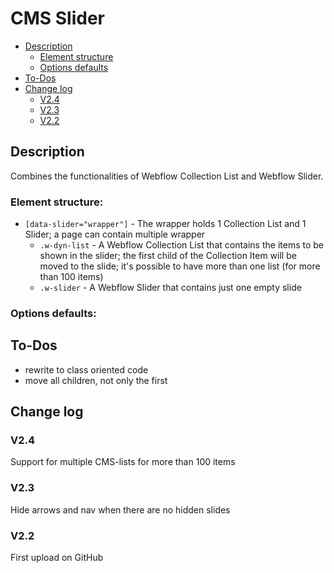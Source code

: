 # CMS Slider
- [Description](#description)
    - [Element structure](#element-structure)
    - [Options defaults](#options-defaults)
- [To-Dos](#to-dos)
- [Change log](#change-log)
    - [V2.4](#v24)
    - [V2.3](#v23)
    - [V2.2](#v22)

## Description
Combines the functionalities of Webflow Collection List and Webflow Slider.
### Element structure:
- `[data-slider="wrapper"]` - The wrapper holds 1 Collection List and 1 Slider; a page can contain multiple wrapper
    - `.w-dyn-list` - A Webflow Collection List that contains the items to be shown in the slider; the first child of the Collection Item will be moved to the slide; it's possible to have more than one list (for more than 100 items)
    - `.w-slider` - A Webflow Slider that contains just one empty slide
### Options defaults:

## To-Dos
- rewrite to class oriented code
- move all children, not only the first

## Change log
### V2.4
Support for multiple CMS-lists for more than 100 items
### V2.3
Hide arrows and nav when there are no hidden slides
### V2.2
First upload on GitHub